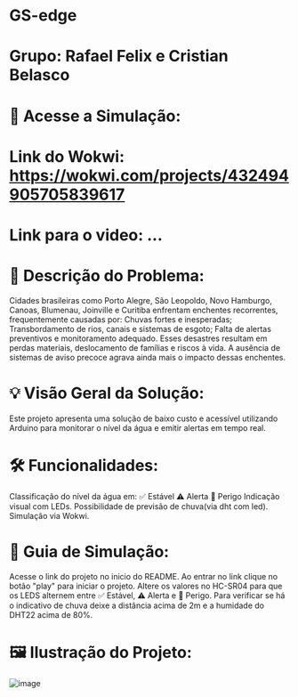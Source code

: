 # GS-edge
# Grupo: Rafael Felix e Cristian Belasco
# 🔗 Acesse a Simulação:
# Link do Wokwi: https://wokwi.com/projects/432494905705839617
# Link para o video: ...

# 📌 Descrição do Problema:
Cidades brasileiras como Porto Alegre, São Leopoldo, Novo Hamburgo, Canoas, Blumenau, Joinville e Curitiba enfrentam enchentes recorrentes, frequentemente causadas por:
Chuvas fortes e inesperadas;
Transbordamento de rios, canais e sistemas de esgoto;
Falta de alertas preventivos e monitoramento adequado.
Esses desastres resultam em perdas materiais, deslocamento de famílias e riscos à vida. A ausência de sistemas de aviso precoce agrava ainda mais o impacto dessas enchentes.

# 💡 Visão Geral da Solução:
Este projeto apresenta uma solução de baixo custo e acessível utilizando Arduino para monitorar o nível da água e emitir alertas em tempo real.

# 🛠 Funcionalidades:
Classificação do nível da água em:
✅ Estável
⚠️ Alerta
🚨 Perigo
Indicação visual com LEDs.
Possibilidade de previsão de chuva(via dht com led).
Simulação via Wokwi.

# 📘 Guia de Simulação:
Acesse o link do projeto no inicio do README.
Ao entrar no link clique no botão "play" para iniciar o projeto.
Altere os valores no HC-SR04 para que os LEDS alternem entre ✅ Estável, ⚠️ Alerta e 🚨 Perigo. 
Para verificar se há o indicativo de chuva deixe a distância acima de 2m e a humidade do DHT22 acima de 80%.

# 🖼️ Ilustração do Projeto:

![image](https://github.com/user-attachments/assets/d049f498-8d4f-45a6-af4f-f65876070c12)


